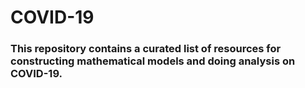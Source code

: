 # COVID-19
### This repository contains a curated list of resources for constructing mathematical models and doing analysis on COVID-19.
